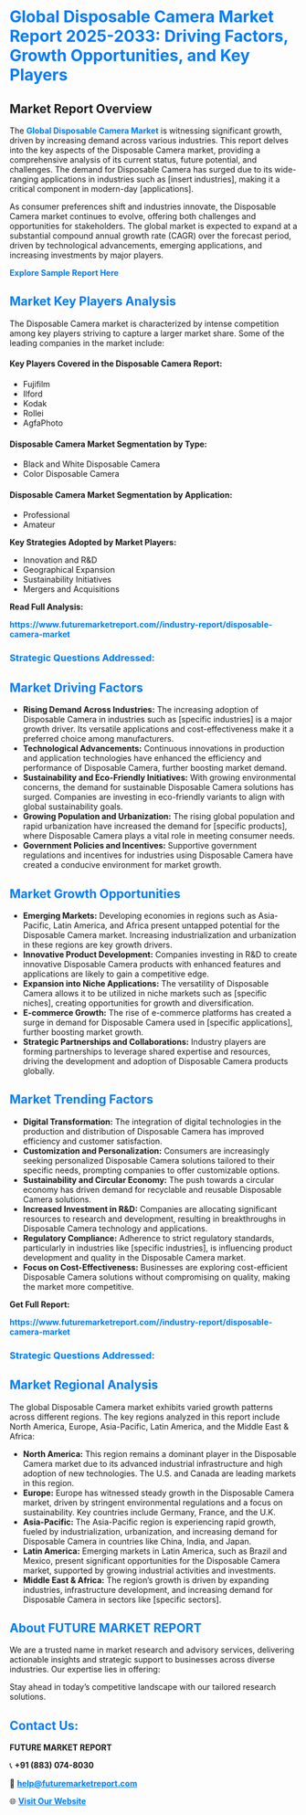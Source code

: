 <h1 style="color: #007BFF;">Global Disposable Camera Market Report 2025-2033: Driving Factors, Growth Opportunities, and Key Players</h1>

<section id="overview">
<h2>Market Report Overview</h2>
<p>The <a href="https://www.futuremarketreport.com//industry-report/disposable-camera-market" style="color: #007BFF; text-decoration: none;"><strong>Global Disposable Camera Market</strong></a> is witnessing significant growth, driven by increasing demand across various industries. This report delves into the key aspects of the Disposable Camera market, providing a comprehensive analysis of its current status, future potential, and challenges. The demand for Disposable Camera has surged due to its wide-ranging applications in industries such as [insert industries], making it a critical component in modern-day [applications].</p>
<p>As consumer preferences shift and industries innovate, the Disposable Camera market continues to evolve, offering both challenges and opportunities for stakeholders. The global market is expected to expand at a substantial compound annual growth rate (CAGR) over the forecast period, driven by technological advancements, emerging applications, and increasing investments by major players.</p>
</section>

<section id="overview">
<p><a href="https://www.futuremarketreport.com//request-sample/reportId=81976" style="color: #007BFF; text-decoration: none;"><strong>Explore Sample Report Here</strong></a></p>
</section>

<section id="key-players">
<h2 style="color: #007BFF;">Market Key Players Analysis</h2>
<p>The Disposable Camera market is characterized by intense competition among key players striving to capture a larger market share. Some of the leading companies in the market include:</p>
<h4>Key Players Covered in the Disposable Camera Report:</h4>
<ul><li>Fujifilm</li><li>Ilford</li><li>Kodak</li><li>Rollei</li><li>AgfaPhoto</li></ul>
<h4>Disposable Camera Market Segmentation by Type:</h4>
<ul><li>Black and White Disposable Camera</li><li>Color Disposable Camera</li></ul>

<h4>Disposable Camera Market Segmentation by Application:</h4>
<ul><li>Professional</li><li>Amateur</li></ul>
<p><strong>Key Strategies Adopted by Market Players:</strong></p>
<ul>
<li>Innovation and R&D</li>
<li>Geographical Expansion</li>
<li>Sustainability Initiatives</li>
<li>Mergers and Acquisitions</li>
</ul>
</section>

<section>
<p><strong>Read Full Analysis: </strong></p><a href="https://www.futuremarketreport.com//industry-report/disposable-camera-market" style="color: #007BFF; text-decoration: none;"><strong>https://www.futuremarketreport.com//industry-report/disposable-camera-market</strong></a>
<h3 style="color: #007BFF;">Strategic Questions Addressed:</h3>
</section>

<section id="driving-factors">
<h2 style="color: #007BFF;">Market Driving Factors</h2>
<ul>
<li><strong>Rising Demand Across Industries:</strong> The increasing adoption of Disposable Camera in industries such as [specific industries] is a major growth driver. Its versatile applications and cost-effectiveness make it a preferred choice among manufacturers.</li>
<li><strong>Technological Advancements:</strong> Continuous innovations in production and application technologies have enhanced the efficiency and performance of Disposable Camera, further boosting market demand.</li>
<li><strong>Sustainability and Eco-Friendly Initiatives:</strong> With growing environmental concerns, the demand for sustainable Disposable Camera solutions has surged. Companies are investing in eco-friendly variants to align with global sustainability goals.</li>
<li><strong>Growing Population and Urbanization:</strong> The rising global population and rapid urbanization have increased the demand for [specific products], where Disposable Camera plays a vital role in meeting consumer needs.</li>
<li><strong>Government Policies and Incentives:</strong> Supportive government regulations and incentives for industries using Disposable Camera have created a conducive environment for market growth.</li>
</ul>
</section>

<section id="growth-opportunities">
<h2 style="color: #007BFF;">Market Growth Opportunities</h2>
<ul>
<li><strong>Emerging Markets:</strong> Developing economies in regions such as Asia-Pacific, Latin America, and Africa present untapped potential for the Disposable Camera market. Increasing industrialization and urbanization in these regions are key growth drivers.</li>
<li><strong>Innovative Product Development:</strong> Companies investing in R&D to create innovative Disposable Camera products with enhanced features and applications are likely to gain a competitive edge.</li>
<li><strong>Expansion into Niche Applications:</strong> The versatility of Disposable Camera allows it to be utilized in niche markets such as [specific niches], creating opportunities for growth and diversification.</li>
<li><strong>E-commerce Growth:</strong> The rise of e-commerce platforms has created a surge in demand for Disposable Camera used in [specific applications], further boosting market growth.</li>
<li><strong>Strategic Partnerships and Collaborations:</strong> Industry players are forming partnerships to leverage shared expertise and resources, driving the development and adoption of Disposable Camera products globally.</li>
</ul>
</section>

<section id="trending-factors">
<h2 style="color: #007BFF;">Market Trending Factors</h2>
<ul>
<li><strong>Digital Transformation:</strong> The integration of digital technologies in the production and distribution of Disposable Camera has improved efficiency and customer satisfaction.</li>
<li><strong>Customization and Personalization:</strong> Consumers are increasingly seeking personalized Disposable Camera solutions tailored to their specific needs, prompting companies to offer customizable options.</li>
<li><strong>Sustainability and Circular Economy:</strong> The push towards a circular economy has driven demand for recyclable and reusable Disposable Camera solutions.</li>
<li><strong>Increased Investment in R&D:</strong> Companies are allocating significant resources to research and development, resulting in breakthroughs in Disposable Camera technology and applications.</li>
<li><strong>Regulatory Compliance:</strong> Adherence to strict regulatory standards, particularly in industries like [specific industries], is influencing product development and quality in the Disposable Camera market.</li>
<li><strong>Focus on Cost-Effectiveness:</strong> Businesses are exploring cost-efficient Disposable Camera solutions without compromising on quality, making the market more competitive.</li>
</ul>
</section>

<section>
<p><strong>Get Full Report: </strong></p><a href="https://www.futuremarketreport.com//industry-report/disposable-camera-market" style="color: #007BFF; text-decoration: none;"><strong>https://www.futuremarketreport.com//industry-report/disposable-camera-market</strong></a>
<h3 style="color: #007BFF;">Strategic Questions Addressed:</h3>
</section>


<section id="regional-analysis">
<h2 style="color: #007BFF;">Market Regional Analysis</h2>
<p>The global Disposable Camera market exhibits varied growth patterns across different regions. The key regions analyzed in this report include North America, Europe, Asia-Pacific, Latin America, and the Middle East & Africa:</p>
<ul>
<li><strong>North America:</strong> This region remains a dominant player in the Disposable Camera market due to its advanced industrial infrastructure and high adoption of new technologies. The U.S. and Canada are leading markets in this region.</li>
<li><strong>Europe:</strong> Europe has witnessed steady growth in the Disposable Camera market, driven by stringent environmental regulations and a focus on sustainability. Key countries include Germany, France, and the U.K.</li>
<li><strong>Asia-Pacific:</strong> The Asia-Pacific region is experiencing rapid growth, fueled by industrialization, urbanization, and increasing demand for Disposable Camera in countries like China, India, and Japan.</li>
<li><strong>Latin America:</strong> Emerging markets in Latin America, such as Brazil and Mexico, present significant opportunities for the Disposable Camera market, supported by growing industrial activities and investments.</li>
<li><strong>Middle East & Africa:</strong> The region’s growth is driven by expanding industries, infrastructure development, and increasing demand for Disposable Camera in sectors like [specific sectors].</li>
</ul>
</section>

<footer>
<h2 style="color: #007BFF;">About FUTURE MARKET REPORT</h2>
<p>We are a trusted name in market research and advisory services, delivering actionable insights and strategic support to businesses across diverse industries. Our expertise lies in offering:</p>

<p>Stay ahead in today’s competitive landscape with our tailored research solutions.</p>

<h2 style="color: #007BFF;">Contact Us:</h2>
<p><strong>FUTURE MARKET REPORT</strong></p>
<p>📞 <strong>+91 (883) 074-8030</strong></p>
<p>📧 <strong><a href="mailto:help@futuremarketreport.com" style="color: #007BFF;">help@futuremarketreport.com</a></strong></p>
<p>🌐 <strong><a href="https://www.futuremarketreport.com/" style="color: #007BFF;">Visit Our Website</a></strong></p>
</footer>